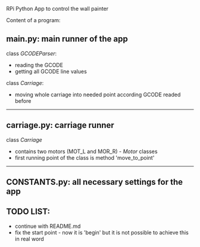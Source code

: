 RPi Python App to control the wall painter

Content of a program:

main.py: main runner of the app
-

class *GCODEParser*:
* reading the GCODE 
* getting all GCODE line values


class *Carriage*:
* moving whole carriage into needed point according GCODE readed before
---

carriage.py: carriage runner
-
class *Carriage*
* contains two motors (MOT_L and MOR_R) - *Motor* classes
* first running point of the class is method 'move_to_point'
---
CONSTANTS.py: all necessary settings for the app
-

TODO LIST:
-
* continue with README.md
* fix the start point - now it is 'begin' but it is not possible to achieve this in real word

